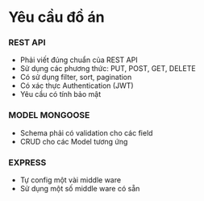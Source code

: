 # Yêu cầu đồ án
### REST API
- Phải viết đúng chuẩn của REST API
- Sử dụng các phương thức: PUT, POST, GET, DELETE
- Có sử dụng filter, sort, pagination
- Có xác thực Authentication (JWT)
- Yêu cầu có tính bảo mật
### MODEL MONGOOSE
- Schema phải có validation cho các field
- CRUD cho các Model tương ứng 
### EXPRESS
- Tự config một vài middle ware
- Sử dụng một số middle ware có sẵn